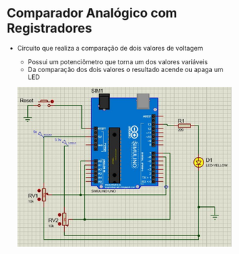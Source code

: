 # Comparador Analógico com Registradores

* Circuito que realiza a comparação de dois valores de voltagem
  * Possui um potenciômetro que torna um dos valores variáveis
  * Da comparação dos dois valores o resultado acende ou apaga um LED
  
  ![](./Tarefa-03-Comp-analog-with-softpot.jpg)
 

<!--
By Alisson Cavalcante e Silva
03/10/2018
-->
